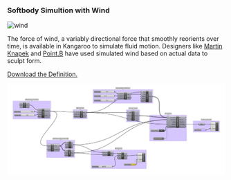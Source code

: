 ### Softbody Simultion with Wind

![wind](wind.gif)

The force of wind, a variably directional force that smoothly reorients over time, is available in Kangaroo to simulate fluid motion. Designers like [Martin Knapek](http://knapek.org/windcuts2/windcuts.html) and [Point.B](http://hint.fm/wind/) have used simulated wind based on actual data to sculpt form. 

[Download the Definition.](wind.gh)

![wind](wind.png)
